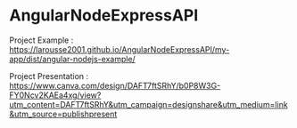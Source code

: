# AngularNodeExpressAPI

Project Example : https://larousse2001.github.io/AngularNodeExpressAPI/my-app/dist/angular-nodejs-example/

Project Presentation : https://www.canva.com/design/DAFT7ftSRhY/b0P8W3G-FY0Ncv2KAEa4xg/view?utm_content=DAFT7ftSRhY&utm_campaign=designshare&utm_medium=link&utm_source=publishpresent
